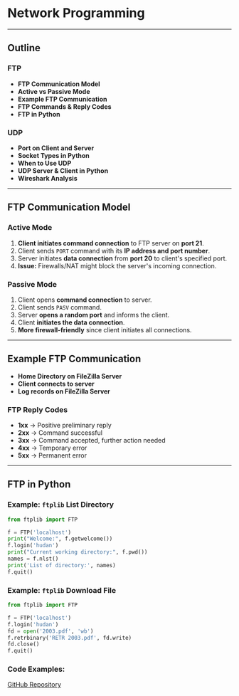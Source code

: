 # Network Programming


---

## Outline
### FTP
- **FTP Communication Model**
- **Active vs Passive Mode**
- **Example FTP Communication**
- **FTP Commands & Reply Codes**
- **FTP in Python**

### UDP
- **Port on Client and Server**
- **Socket Types in Python**
- **When to Use UDP**
- **UDP Server & Client in Python**
- **Wireshark Analysis**

---

## FTP Communication Model

### Active Mode
1. **Client initiates command connection** to FTP server on **port 21**.
2. Client sends `PORT` command with its **IP address and port number**.
3. Server initiates **data connection** from **port 20** to client's specified port.
4. **Issue:** Firewalls/NAT might block the server's incoming connection.

### Passive Mode
1. Client opens **command connection** to server.
2. Client sends `PASV` command.
3. Server **opens a random port** and informs the client.
4. Client **initiates the data connection**.
5. **More firewall-friendly** since client initiates all connections.

---

## Example FTP Communication
- **Home Directory on FileZilla Server**
- **Client connects to server**
- **Log records on FileZilla Server**

### FTP Reply Codes
- **1xx** → Positive preliminary reply
- **2xx** → Command successful
- **3xx** → Command accepted, further action needed
- **4xx** → Temporary error
- **5xx** → Permanent error

---

## FTP in Python

### Example: `ftplib` List Directory
```python
from ftplib import FTP

f = FTP('localhost')
print("Welcome:", f.getwelcome())
f.login('hudan')
print("Current working directory:", f.pwd())
names = f.nlst()
print('List of directory:', names)
f.quit()
```

### Example: `ftplib` Download File
```python
from ftplib import FTP

f = FTP('localhost')
f.login('hudan')
fd = open('2003.pdf', 'wb')
f.retrbinary('RETR 2003.pdf', fd.write)
fd.close()
f.quit()
```

### Code Examples:
[GitHub Repository](https://github.com/studiawan/network-programming/tree/master/bab06)

